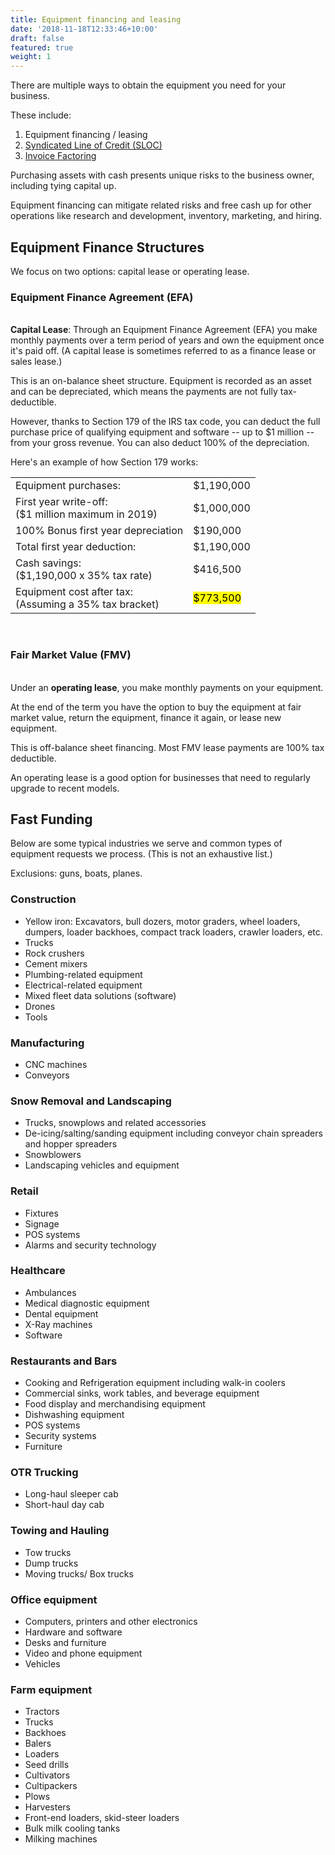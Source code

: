 ```yaml
---
title: Equipment financing and leasing
date: '2018-11-18T12:33:46+10:00'
draft: false
featured: true
weight: 1
---
```

There are multiple ways to obtain the equipment you need for your business.

These include:

1. Equipment financing / leasing
2. [Syndicated Line of Credit (SLOC)](/services/sloc)
3. [Invoice Factoring ](/services/invoice-factoring)

Purchasing assets with cash presents unique risks to the business owner, including tying capital up.

Equipment financing can mitigate related risks and free cash up for other operations like research and development, inventory, marketing, and hiring. <br/>

## Equipment Finance Structures

We focus on two options: capital lease or operating lease. 

### Equipment Finance Agreement (EFA)

<br/><strong>Capital Lease</strong>: Through an Equipment Finance Agreement (EFA) you make monthly payments over a term period of years and own the equipment once it's paid off. (A capital lease is sometimes referred to as a finance lease or sales lease.) 

This is an on-balance sheet structure. Equipment is recorded as an asset and can be depreciated, which means the payments are not fully tax-deductible. 

However, thanks to Section 179 of the IRS tax code, you can deduct the full purchase price of qualifying equipment and software -- up to $1 million -- from your gross revenue. You can also deduct 100% of the depreciation. 

Here's an example of how Section 179 works:

<table>
  <tr>
    <td>Equipment purchases:</td>
    <td>$1,190,000</td>
  </tr>
  <tr>
    <td>First year write-off:<br>($1 million maximum in 2019)</td>
    <td>$1,000,000</td>
  </tr>
  <tr>
    <td>100% Bonus first year depreciation</td>
    <td>$190,000</td>
  </tr>
  <tr>
    <td>Total first year deduction:</td>
    <td>$1,190,000</td>
  </tr>
  <tr>
    <td>Cash savings: <br>($1,190,000 x 35% tax rate)<br></td>
    <td>$416,500</td>
  </tr>
  <tr>
    <td>Equipment cost after tax: <br>(Assuming a 35% tax bracket)</td>
    <td><mark>$773,500</mark></td>
  </tr>
</table><br/>

### Fair Market Value (FMV)

<br/>Under an <strong>operating lease</strong>, you make monthly payments on your equipment. 

At the end of the term you have the option to buy the equipment at fair market value, return the equipment, finance it again, or lease new equipment.

This is off-balance sheet financing. Most FMV lease payments are 100% tax deductible. 

An operating lease is a good option for businesses that need to regularly upgrade to recent models. 

## Fast Funding

Below are some typical industries we serve and common types of equipment requests we process. (This is not an exhaustive list.) 

Exclusions: guns, boats, planes.

### Construction

* Yellow iron: Excavators, bull dozers, motor graders, wheel loaders, dumpers, loader backhoes, compact track loaders, crawler loaders, etc.
* Trucks
* Rock crushers
* Cement mixers
* Plumbing-related equipment
* Electrical-related equipment 
* Mixed fleet data solutions (software)
* Drones
* Tools

### Manufacturing

* CNC machines
* Conveyors

### Snow Removal and Landscaping

* Trucks, snowplows and related accessories
* De-icing/salting/sanding equipment including conveyor chain spreaders and hopper spreaders
* Snowblowers
* Landscaping vehicles and equipment

### Retail

* Fixtures
* Signage
* POS systems
* Alarms and security technology

### Healthcare

* Ambulances
* Medical diagnostic equipment
* Dental equipment
* X-Ray machines
* Software

### Restaurants and Bars

* Cooking and Refrigeration equipment including walk-in coolers
* Commercial sinks, work tables, and beverage equipment
* Food display and merchandising equipment
* Dishwashing equipment
* POS systems
* Security systems
* Furniture

### OTR Trucking

* Long-haul sleeper cab
* Short-haul day cab

### Towing and Hauling

* Tow trucks
* Dump trucks
* Moving trucks/ Box trucks

### Office equipment

* Computers, printers and other electronics
* Hardware and software
* Desks and furniture
* Video and phone equipment
* Vehicles

### Farm equipment

* Tractors
* Trucks
* Backhoes
* Balers
* Loaders
* Seed drills
* Cultivators
* Cultipackers
* Plows
* Harvesters
* Front-end loaders, skid-steer loaders
* Bulk milk cooling tanks
* Milking machines

